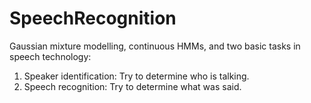 # SpeechRecognition
Gaussian mixture modelling, continuous HMMs, and two basic tasks in speech technology:
1) Speaker identification: Try  to  determine who is  talking.
2) Speech recognition: Try to determine what was said.
